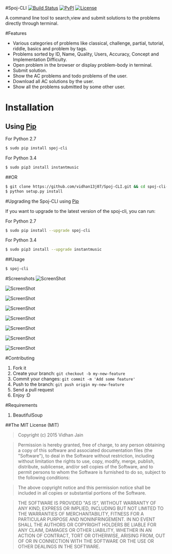 #Spoj-CLI  [![Build Status](https://travis-ci.org/vidhan13j07/Spoj-CLI.svg?branch=master)](https://travis-ci.org/vidhan13j07/Spoj-CLI)  [![PyPI](https://img.shields.io/pypi/v/spoj-cli.svg)](https://pypi.python.org/pypi/spoj-cli/1.1) [![License](https://img.shields.io/badge/license-MIT-lightgrey.svg)](https://github.com/vidhan13j07/Spoj-CLI)

A command line tool to search,view and submit solutions to the problems directly through terminal.

#Features
* Various categories of problems like classical, challenge, partial, tutorial, riddle, basics and problem by tags.
* Problems sorted by ID, Name, Quality, Users, Accuracy, Concept and Implementation Difficulty.
* Open problem in the browser or display problem-body in terminal.
* Submit solution.
* Show the AC problems and todo problems of the user.
* Download all AC solutions by the user.
* Show all the problems submitted by some other user.

# Installation 
## Using [Pip](http://pip.readthedocs.org/en/stable/installing/)
For Python 2.7

```bash
$ sudo pip install spoj-cli
```
For Python 3.4

```bash
$ sudo pip3 install instantmusic
```

##OR

```bash
$ git clone https://github.com/vidhan13j07/Spoj-CLI.git && cd spoj-cli-0.1
$ python setup.py install
```
#Upgrading the Spoj-CLI using [Pip](http://pip.readthedocs.org/en/stable/installing/)

If you want to upgrade to the latest version of the spoj-cli, you can run:

For Python 2.7
```bash
$ sudo pip install --upgrade spoj-cli
```
For Python 3.4

```bash
$ sudo pip3 install --upgrade instantmusic
```

##Usage

```zsh
$ spoj-cli
```

#Screenshots
![ScreenShot](https://raw.github.com/vidhan13j07/Spoj-CLI/master/Screenshots/1.png)

![ScreenShot](https://raw.github.com/vidhan13j07/Spoj-CLI/master/Screenshots/2.png)

![ScreenShot](https://raw.github.com/vidhan13j07/Spoj-CLI/master/Screenshots/10.png)

![ScreenShot](https://raw.github.com/vidhan13j07/Spoj-CLI/master/Screenshots/11.png)

![ScreenShot](https://raw.github.com/vidhan13j07/Spoj-CLI/master/Screenshots/12.png)

![ScreenShot](https://raw.github.com/vidhan13j07/Spoj-CLI/master/Screenshots/19.png)

![ScreenShot](https://raw.github.com/vidhan13j07/Spoj-CLI/master/Screenshots/20.png)

![ScreenShot](https://raw.github.com/vidhan13j07/Spoj-CLI/master/Screenshots/6.png)

#Contributing
1. Fork it
2. Create your branch: ``` git checkout -b my-new-feature ```
3. Commit your changes: ``` git commit -m 'Add some feature' ```
4. Push to the branch: ``` git push origin my-new-feature ```
5. Send a pull request 
6. Enjoy :D



#Requirements
1. BeautifulSoup




##The MIT License (MIT)
>Copyright (c) 2015 Vidhan Jain

>Permission is hereby granted, free of charge, to any person obtaining a copy
of this software and associated documentation files (the "Software"), to deal
in the Software without restriction, including without limitation the rights
to use, copy, modify, merge, publish, distribute, sublicense, and/or sell
copies of the Software, and to permit persons to whom the Software is
furnished to do so, subject to the following conditions:

>The above copyright notice and this permission notice shall be included in all
copies or substantial portions of the Software.

>THE SOFTWARE IS PROVIDED "AS IS", WITHOUT WARRANTY OF ANY KIND, EXPRESS OR
IMPLIED, INCLUDING BUT NOT LIMITED TO THE WARRANTIES OF MERCHANTABILITY,
FITNESS FOR A PARTICULAR PURPOSE AND NONINFRINGEMENT. IN NO EVENT SHALL THE
AUTHORS OR COPYRIGHT HOLDERS BE LIABLE FOR ANY CLAIM, DAMAGES OR OTHER
LIABILITY, WHETHER IN AN ACTION OF CONTRACT, TORT OR OTHERWISE, ARISING FROM,
OUT OF OR IN CONNECTION WITH THE SOFTWARE OR THE USE OR OTHER DEALINGS IN THE
SOFTWARE.
